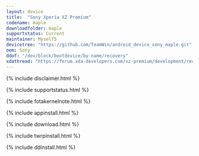 ```yaml
---
layout: device
title:  "Sony Xperia XZ Premium"
codename: maple
downloadfolder: maple
supportstatus: Current
maintainer: Myself5
devicetree: "https://github.com/TeamWin/android_device_sony_maple.git"
oem: Sony
ddof: "/dev/block/bootdevice/by-name/recovery"
xdathread: "https://forum.xda-developers.com/xz-premium/development/recovery-twrp-xperia-xz-premium-t3639596"
---
```


{% include disclaimer.html %}

{% include supportstatus.html %}

{% include fotakernelnote.html %}

{% include appinstall.html %}

{% include download.html %}

{% include twrpinstall.html %}

{% include ddinstall.html %}
